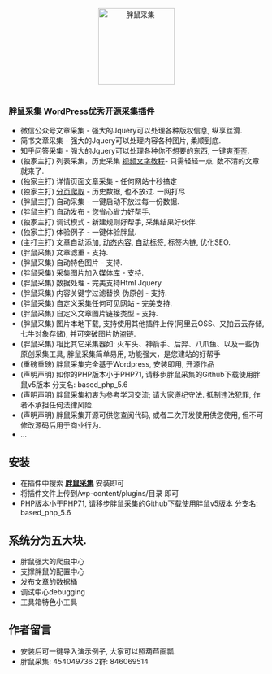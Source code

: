 <p align="center">
  <img width="150" src="logo.png" alt="胖鼠采集">
  <br>
  <br>
</p>

### <a href="https://www.fatrat.cn">胖鼠采集</a> WordPress优秀开源采集插件
- 微信公众号文章采集 - 强大的Jquery可以处理各种版权信息, 纵享丝滑.
- 简书文章采集 - 强大的Jquery可以处理内容各种图片, 柔顺到底.
- 知乎问答采集 - 强大的Jquery可以处理各种你不想要的东西, 一键爽歪歪.
- (独家主打) 列表采集，历史采集 <a href="https://www.fatrat.cn/fatrat/260.html" target="_blank">视频文字教程</a>- 只需轻轻一点. 数不清的文章就来了.
- (独家主打) 详情页面文章采集 - 任何网站十秒搞定
- (独家主打) <a href="https://www.fatrat.cn/fatrat/260.html" target="_blank">分页爬取</a> - 历史数据, 也不放过. 一网打尽
- (胖鼠主打) 自动采集 - 一键启动不放过每一份数据.
- (胖鼠主打) 自动发布 - 您省心省力好帮手.
- (独家主打) 调试模式 - 新建规则好帮手, 采集结果好伙伴.
- (独家主打) 体验例子 - 一键体验胖鼠.
- (主打主打) 文章自动添加, <a href="https://www.fatrat.cn/fatrat/229.html" target="_blank">动态内容</a>, <a href="https://www.fatrat.cn/fatrat/220.html" target="_blank">自动标签</a>, 标签内链, 优化SEO.
- (胖鼠采集) 文章滤重 - 支持.
- (胖鼠采集) 自动特色图片 - 支持.
- (胖鼠采集) 采集图片加入媒体库 - 支持.
- (胖鼠采集) 数据处理 - 完美支持Html Jquery
- (胖鼠采集) 内容关键字过滤替换 伪原创 - 支持.
- (胖鼠采集) 自定义采集任何可见网站 - 完美支持.
- (胖鼠采集) 自定义文章图片链接类型 - 支持.
- (胖鼠采集) 图片本地下载, 支持使用其他插件上传(阿里云OSS、又拍云云存储, 七牛对象存储), 并可突破图片防盗链.
- (胖鼠采集) 相比其它采集器如: 火车头、神箭手、后羿、八爪鱼、以及一些伪原创采集工具, 胖鼠采集简单易用, 功能强大，是您建站的好帮手
- (重磅重磅) 胖鼠采集完全基于Wordpress, 安装即用, 开源作品
- (声明声明) 如你的PHP版本小于PHP71, 请移步胖鼠采集的Github下载使用胖鼠v5版本 分支名: based_php_5.6
- (声明声明) 胖鼠采集初衷为参考学习交流; 请大家遵纪守法. 抵制违法犯罪, 作者不承担任何法律风险.
- (声明声明) 胖鼠采集开源可供您查阅代码, 或者二次开发使用供您使用, 但不可修改源码后用于商业行为.
- ...

## 安装
- 在插件中搜索 <strong><a href="https://wordpress.org/plugins/fat-rat-collect/">胖鼠采集</a></strong> 安装即可
- 将插件文件上传到/wp-content/plugins/目录 即可
- PHP版本小于PHP71, 请移步胖鼠采集的Github下载使用胖鼠v5版本 分支名: based_php_5.6

## 系统分为五大块.
- 胖鼠强大的爬虫中心
- 支撑胖鼠的配置中心
- 发布文章的数据桶
- 调试中心debugging
- 工具箱特色小工具

## 作者留言
- 安装后可一键导入演示例子, 大家可以照葫芦画瓢.
- 胖鼠采集: 454049736 2群: 846069514
